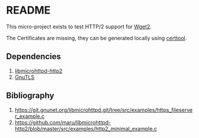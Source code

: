 README
===

This micro-project exists to test HTTP/2 support for [Wget2](https://gitlab.com/gnuwget/wget2).

The Certificates are missing, they can be generated locally using [certtool](https://gnutls.org/manual/html_node/certtool-Invocation.html).

## Dependencies
1. [libmicrohttpd-http2](https://github.com/maru/libmicrohttpd-http2)
2. [GnuTLS](https://gitlab.com/gnutls/)

## Bibliography
1. https://git.gnunet.org/libmicrohttpd.git/tree/src/examples/https_fileserver_example.c
2. https://github.com/maru/libmicrohttpd-http2/blob/master/src/examples/http2_minimal_example.c 
